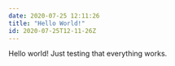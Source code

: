 ```yaml
---
date: 2020-07-25 12:11:26
title: "Hello World!"
id: 2020-07-25T12-11-26Z
---
```


Hello world!
Just testing that everything works.
